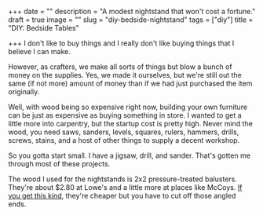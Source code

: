 +++
date = ""
description = "A modest nightstand that won't cost a fortune."
draft = true
image = ""
slug = "diy-bedside-nightstand"
tags = ["diy"]
title = "DIY: Bedside Tables"

+++
I don't like to buy things and I really don't like buying things that I believe I can make.

However, as crafters, we make all sorts of things but blow a bunch of money on the supplies. Yes, we made it ourselves, but we're still out the same (if not more) amount of money than if we had just purchased the item originally.

Well, with wood being so expensive right now, building your own furniture can be just as expensive as buying something in store. I wanted to get a little more into carpentry, but the startup cost is pretty high. Never mind the wood, you need saws, sanders, levels, squares, rulers, hammers, drills, screws, stains, and a host of other things to supply a decent workshop.

So you gotta start small. I have a jigsaw, drill, and sander. That's gotten me through most of these projects.

The wood I used for the nightstands is 2x2 pressure-treated balusters. They're about $2.80 at Lowe's and a little more at places like McCoys. [If you get this kind](https://www.lowes.com/pd/Severe-Weather-Common-2-in-X-2-in-X-48-in-Actual-1-375-in-x-1-375-in-x-48-in-Pressure-Treated-Brown-Hemlock-Fir-Deck-Baluster/50017382), they're cheaper but you have to cut off those angled ends.